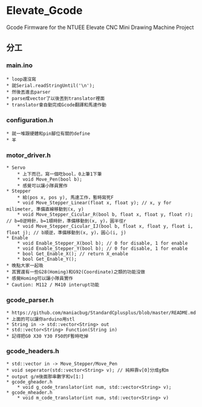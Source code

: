 <!-------------------------------------------------------------------------
	FileName		[ README.md ]
	PackageName		[ Elevate_Gcode ]
	Function		[ README file of the NTUEE CNC Drawing Machine ]
	Author			[ Teaching Group, Elevate, NTUEE ]
	Time			[ 2020 Jul.-present, NTUEE, NTU, Taipei, Taiwan ]
	Copyright		[ Copyleft(c) 2020-present NTUEE, NTU, Taiwan ]
-------------------------------------------------------------------------->

# Elevate_Gcode
Gcode Firmware for the NTUEE Elevate CNC Mini Drawing Machine Project

## 分工

### main.ino
	* loop還沒寫
	* 就Serial.readStringUntil('\n');
	* 然後丟進去parser
	* parse成vector了以後丟到translator裡面
	* translator會自動完成Gcode翻譯和馬達作動

### configuration.h
	* 就一堆跟硬體和pin腳位有關的define
	* 羊
	
### motor_driver.h
	* Servo
		* 上下而已，寫一個吃bool，0上筆1下筆
		* void Move_Pen(bool b);
		* 感覺可以讓小隊員實作
	* Stepper
		* 給(pos x, pos y), 馬達工作，暫時寫死F
		* void Move_Stepper_Linear(float x, float y); // x, y for milimeter, 準備直線移動到(x, y)
		* void Move_Stepper_Cicular_R(bool b, float x, float y, float r); // b=0逆時針，b=1順時針，準備移動到(x, y)，圓半徑r
		* void Move_Stepper_Cicular_IJ(bool b, float x, float y, float i, float j); // b順逆，準備移動到(x, y)，圓心(i, j)
	* Enable
		* void Enable_Stepper_X(bool b); // 0 for disable, 1 for enable
		* void Enable_Stepper_Y(bool b); // 0 for disable, 1 for enable
		* bool Get_Enable_X(); // return X_enable
		* bool Get_Enable_Y();
	* 晚點大家一起吸
	* 其實還有一些G28(Homing)和G92(Coordinate)之類的功能沒做
	* 感覺Homing可以讓小隊員實作
	* Caution: M112 / M410 interupt功能
		
### gcode_parser.h
	* https://github.com/maniacbug/StandardCplusplus/blob/master/README.md
	* 上面的可以讓你arduino用stl
	* String in -> std::vector<String> out
	* std::vector<String> Function(String in)
	* 記得把G0 X30 Y30 F50的F暫時吃掉
	
### gcode_headers.h
	* std::vector in -> Move_Stepper/Move_Pen
	* void seperator(std::vector<String> v); // 純粹靠v[0]分成g和m
	* output g/m後面那串數字和v[1:]
	* gcode_gheader.h
		* void g_code_translator(int num, std::vector<String> v);
	* gcode_mheader.h
		* void m_code_translator(int num, std::vector<String> v)
